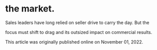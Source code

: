# the market.

Sales leaders have long relied on seller drive to carry the day. But the

focus must shift to drag and its outsized impact on commercial results.

This article was originally published online on November 01, 2022.
